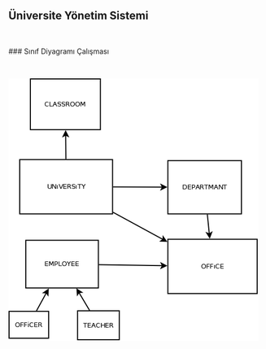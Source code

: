 
## Üniversite Yönetim Sistemi
<p>&nbsp;</p>
### Sınıf Diyagramı Çalışması
<p>&nbsp;</p>


![UYS  UML Diagram](dia.png)       